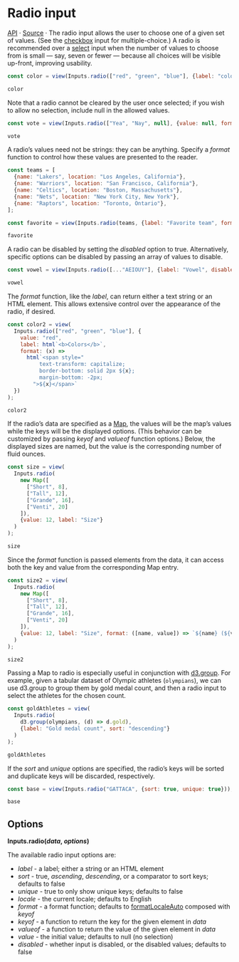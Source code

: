 # Radio input

<a href="https://github.com/observablehq/inputs/blob/main/README.md#radio">API</a> · <a href="https://github.com/observablehq/inputs/blob/main/src/checkbox.js">Source</a> · The radio input allows the user to choose one of a given set of values. (See the [checkbox](./checkbox) input for multiple-choice.) A radio is recommended over a [select](./select) input when the number of values to choose from is small — say, seven or fewer — because all choices will be visible up-front, improving usability.

```js echo
const color = view(Inputs.radio(["red", "green", "blue"], {label: "color"}));
```

```js echo
color
```

Note that a radio cannot be cleared by the user once selected; if you wish to allow no selection, include null in the allowed values.

```js echo
const vote = view(Inputs.radio(["Yea", "Nay", null], {value: null, format: (x) => x ?? "Abstain"}));
```

```js echo
vote
```

A radio’s values need not be strings: they can be anything. Specify a *format* function to control how these values are presented to the reader.

```js echo
const teams = [
  {name: "Lakers", location: "Los Angeles, California"},
  {name: "Warriors", location: "San Francisco, California"},
  {name: "Celtics", location: "Boston, Massachusetts"},
  {name: "Nets", location: "New York City, New York"},
  {name: "Raptors", location: "Toronto, Ontario"},
];
```

```js echo
const favorite = view(Inputs.radio(teams, {label: "Favorite team", format: x => x.name}));
```

```js echo
favorite
```

A radio can be disabled by setting the *disabled* option to true. Alternatively, specific options can be disabled by passing an array of values to disable.

```js echo
const vowel = view(Inputs.radio([..."AEIOUY"], {label: "Vowel", disabled: ["Y"]}));
```

```js echo
vowel
```

The *format* function, like the *label*, can return either a text string or an HTML element. This allows extensive control over the appearance of the radio, if desired.

```js echo
const color2 = view(
  Inputs.radio(["red", "green", "blue"], {
    value: "red",
    label: html`<b>Colors</b>`,
    format: (x) =>
      html`<span style="
          text-transform: capitalize;
          border-bottom: solid 2px ${x};
          margin-bottom: -2px;
        ">${x}</span>`
  })
);
```

```js echo
color2
```

If the radio’s data are specified as a [Map](https://developer.mozilla.org/en-US/docs/Web/JavaScript/Reference/Global_Objects/Map), the values will be the map’s values while the keys will be the displayed options. (This behavior can be customized by passing *keyof* and *valueof* function options.) Below, the displayed sizes are named, but the value is the corresponding number of fluid ounces.

```js echo
const size = view(
  Inputs.radio(
    new Map([
      ["Short", 8],
      ["Tall", 12],
      ["Grande", 16],
      ["Venti", 20]
    ]),
    {value: 12, label: "Size"}
  )
);
```

```js echo
size
```

Since the *format* function is passed elements from the data, it can access both the key and value from the corresponding Map entry.

```js echo
const size2 = view(
  Inputs.radio(
    new Map([
      ["Short", 8],
      ["Tall", 12],
      ["Grande", 16],
      ["Venti", 20]
    ]),
    {value: 12, label: "Size", format: ([name, value]) => `${name} (${value} oz)`}
  )
);
```

```js echo
size2
```

Passing a Map to radio is especially useful in conjunction with [d3.group](https://d3js.org/d3-array/group). For example, given a tabular dataset of Olympic athletes (`olympians`), we can use d3.group to group them by gold medal count, and then a radio input to select the athletes for the chosen count.

```js echo
const goldAthletes = view(
  Inputs.radio(
    d3.group(olympians, (d) => d.gold),
    {label: "Gold medal count", sort: "descending"}
  )
);
```

```js echo
goldAthletes
```

If the *sort* and *unique* options are specified, the radio’s keys will be sorted and duplicate keys will be discarded, respectively.

```js echo
const base = view(Inputs.radio("GATTACA", {sort: true, unique: true}));
```

```js echo
base
```

## Options

**Inputs.radio(*data*, *options*)**

The available radio input options are:

* *label* - a label; either a string or an HTML element
* *sort* - true, *ascending*, *descending*, or a comparator to sort keys; defaults to false
* *unique* - true to only show unique keys; defaults to false
* *locale* - the current locale; defaults to English
* *format* - a format function; defaults to [formatLocaleAuto](https://github.com/observablehq/inputs/blob/main/README.md#inputsformatlocaleautolocale) composed with *keyof*
* *keyof* - a function to return the key for the given element in *data*
* *valueof* - a function to return the value of the given element in *data*
* *value* - the initial value; defaults to null (no selection)
* *disabled* - whether input is disabled, or the disabled values; defaults to false
